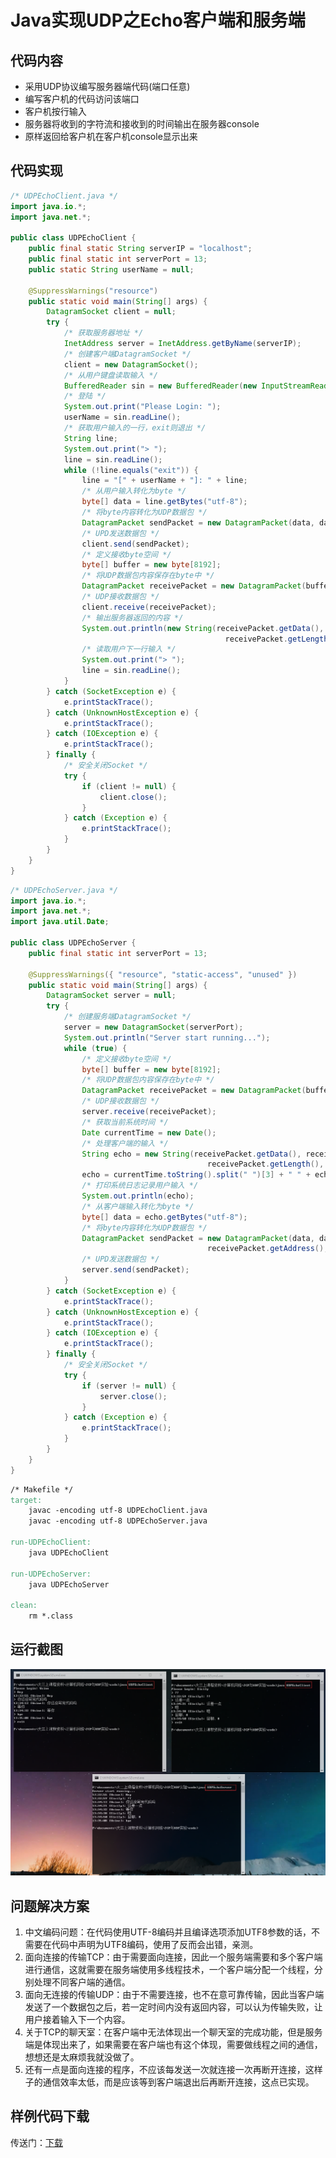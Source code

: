 # Java实现UDP之Echo客户端和服务端

## 代码内容

- 采用UDP协议编写服务器端代码(端口任意)
- 编写客户机的代码访问该端口
- 客户机按行输入
- 服务器将收到的字符流和接收到的时间输出在服务器console
- 原样返回给客户机在客户机console显示出来

## 代码实现

```java
/* UDPEchoClient.java */
import java.io.*;
import java.net.*;

public class UDPEchoClient {
	public final static String serverIP = "localhost";
	public final static int serverPort = 13;
	public static String userName = null;

	@SuppressWarnings("resource")
	public static void main(String[] args) {
		DatagramSocket client = null;
		try {
			/* 获取服务器地址 */
			InetAddress server = InetAddress.getByName(serverIP);
			/* 创建客户端DatagramSocket */
			client = new DatagramSocket();
			/* 从用户键盘读取输入 */
			BufferedReader sin = new BufferedReader(new InputStreamReader(System.in));
			/* 登陆 */
			System.out.print("Please Login: ");
			userName = sin.readLine();
			/* 获取用户输入的一行，exit则退出 */
			String line;
			System.out.print("> ");
			line = sin.readLine();
			while (!line.equals("exit")) {
				line = "[" + userName + "]: " + line;
				/* 从用户输入转化为byte */
				byte[] data = line.getBytes("utf-8");
				/* 将byte内容转化为UDP数据包 */
				DatagramPacket sendPacket = new DatagramPacket(data, data.length, server, serverPort);
				/* UPD发送数据包 */
				client.send(sendPacket);
				/* 定义接收byte空间 */
				byte[] buffer = new byte[8192];
				/* 将UDP数据包内容保存在byte中 */
				DatagramPacket receivePacket = new DatagramPacket(buffer, buffer.length);
				/* UDP接收数据包 */
				client.receive(receivePacket);
				/* 输出服务器返回的内容 */
				System.out.println(new String(receivePacket.getData(), receivePacket.getOffset(), 
												receivePacket.getLength(), "utf-8"));
				/* 读取用户下一行输入 */
				System.out.print("> ");
				line = sin.readLine();
			}
		} catch (SocketException e) {
			e.printStackTrace();
		} catch (UnknownHostException e) {
			e.printStackTrace();
		} catch (IOException e) {
			e.printStackTrace();
		} finally {
			/* 安全关闭Socket */
			try {
				if (client != null) {
					client.close();
				}
			} catch (Exception e) {
				e.printStackTrace();
			}
		}
	}
}
```

```java
/* UDPEchoServer.java */
import java.io.*;
import java.net.*;
import java.util.Date;

public class UDPEchoServer {
	public final static int serverPort = 13;

	@SuppressWarnings({ "resource", "static-access", "unused" })
	public static void main(String[] args) {
		DatagramSocket server = null;
		try {
			/* 创建服务端DatagramSocket */
			server = new DatagramSocket(serverPort);
			System.out.println("Server start running...");
			while (true) {
				/* 定义接收byte空间 */
				byte[] buffer = new byte[8192];
				/* 将UDP数据包内容保存在byte中 */
				DatagramPacket receivePacket = new DatagramPacket(buffer, buffer.length);
				/* UDP接收数据包 */
				server.receive(receivePacket);
				/* 获取当前系统时间 */
				Date currentTime = new Date();
				/* 处理客户端的输入 */
				String echo = new String(receivePacket.getData(), receivePacket.getOffset(), 
											receivePacket.getLength(), "utf-8");
				echo = currentTime.toString().split(" ")[3] + " " + echo;
				/* 打印系统日志记录用户输入 */
				System.out.println(echo);
				/* 从客户端输入转化为byte */
				byte[] data = echo.getBytes("utf-8");
				/* 将byte内容转化为UDP数据包 */
				DatagramPacket sendPacket = new DatagramPacket(data, data.length, 
											receivePacket.getAddress(), receivePacket.getPort());
				/* UPD发送数据包 */
				server.send(sendPacket);
			}
		} catch (SocketException e) {
			e.printStackTrace();
		} catch (UnknownHostException e) {
			e.printStackTrace();
		} catch (IOException e) {
			e.printStackTrace();
		} finally {
			/* 安全关闭Socket */
			try {
				if (server != null) {
					server.close();
				}
			} catch (Exception e) {
				e.printStackTrace();
			}
		}
	}
}
```

```makefile
/* Makefile */
target:
	javac -encoding utf-8 UDPEchoClient.java
	javac -encoding utf-8 UDPEchoServer.java

run-UDPEchoClient:
	java UDPEchoClient

run-UDPEchoServer:
	java UDPEchoServer

clean:
	rm *.class
```

## 运行截图

![](/images/wsine-blog-image217.png)

## 问题解决方案

1.	中文编码问题：在代码使用UTF-8编码并且编译选项添加UTF8参数的话，不需要在代码中声明为UTF8编码，使用了反而会出错，亲测。
2.	面向连接的传输TCP：由于需要面向连接，因此一个服务端需要和多个客户端进行通信，这就需要在服务端使用多线程技术，一个客户端分配一个线程，分别处理不同客户端的通信。
3.	面向无连接的传输UDP：由于不需要连接，也不在意可靠传输，因此当客户端发送了一个数据包之后，若一定时间内没有返回内容，可以认为传输失败，让用户接着输入下一个内容。
4.	关于TCP的聊天室：在客户端中无法体现出一个聊天室的完成功能，但是服务端是体现出来了，如果需要在客户端也有这个体现，需要做线程之间的通信，想想还是太麻烦我就没做了。
5.	还有一点是面向连接的程序，不应该每发送一次就连接一次再断开连接，这样子的通信效率太低，而是应该等到客户端退出后再断开连接，这点已实现。

## 样例代码下载

传送门：[下载](http://pan.baidu.com/s/1geubvNX)